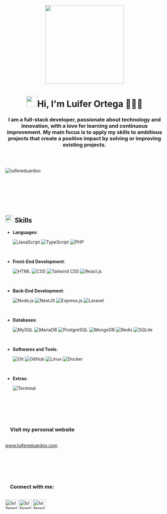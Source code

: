 <div align="center">
    <img src="https://i.ibb.co/5F02gBs/image.png" width="250">
</div>


<h1 align="center"></b><img src="https://media.giphy.com/media/hvRJCLFzcasrR4ia7z/giphy.gif" width="35">Hi, I'm Luifer Ortega 👨🏻‍💻</h1>
<h3 align="center">I am a full-stack developer, passionate about technology and innovation, with a love for learning and continuous improvement. My main focus is to apply my skills to ambitious projects that create a positive impact by solving or improving existing projects.</h3>

<br>
<br>

<p><img align="left" src="https://github-readme-stats.vercel.app/api/top-langs?username=luifereduardoo&show_icons=true&theme=dark&locale=en&layout=compact" alt="luifereduardoo" /></p>

<br><br><br><br><br><br><br>

## <img src="https://media2.giphy.com/media/QssGEmpkyEOhBCb7e1/giphy.gif?cid=ecf05e47a0n3gi1bfqntqmob8g9aid1oyj2wr3ds3mg700bl&rid=giphy.gif" width ="25"><b> Skills</b>
<p align="center">

- **Languages**:
    
    ![JavaScript](https://img.shields.io/badge/JavaScript%20-%23F7DF1E.svg?style=for-the-badge&logo=javascript&logoColor=black)
    ![TypeScript](https://img.shields.io/badge/TypeScript%20-%2314354C.svg?style=for-the-badge&logo=typescript&logoColor=white)
    ![PHP](https://img.shields.io/badge/PHP-777BB4.svg?style=for-the-badge&logo=php&logoColor=white)

<br>   
    
- **Front-End Development**:

   ![HTML](https://img.shields.io/badge/HTML-E34F26.svg?style=for-the-badge&logo=html5&logoColor=white)
   ![CSS](https://img.shields.io/badge/CSS-1572B6.svg?style=for-the-badge&logo=css3&logoColor=white)
   ![Tailwind CSS](https://img.shields.io/badge/TailwindCSS-06B6D4.svg?style=for-the-badge&logo=tailwindcss&logoColor=white)
   ![React.js](https://img.shields.io/badge/React-61DAFB.svg?style=for-the-badge&logo=react&logoColor=black)
  

<br>

- **Back-End Development**:
  
   ![Node.js](https://img.shields.io/badge/Node.js-339933.svg?style=for-the-badge&logo=node.js&logoColor=white)
   ![NestJS](https://img.shields.io/badge/NestJS-E0234E.svg?style=for-the-badge&logo=nestjs&logoColor=white)
   ![Express.js](https://img.shields.io/badge/Express-000000.svg?style=for-the-badge&logo=express&logoColor=white)
   ![Laravel](https://img.shields.io/badge/Laravel-FF2D20.svg?style=for-the-badge&logo=laravel&logoColor=white)


<br>

- **Databases**:
  
    ![MySQL](https://img.shields.io/badge/MySQL-4479A1.svg?style=for-the-badge&logo=mysql&logoColor=white)
    ![MariaDB](https://img.shields.io/badge/MariaDB-003545.svg?style=for-the-badge&logo=mariadb&logoColor=white)
    ![PostgreSQL](https://img.shields.io/badge/PostgreSQL-4169E1.svg?style=for-the-badge&logo=postgresql&logoColor=white)
    ![MongoDB](https://img.shields.io/badge/MongoDB-47A248.svg?style=for-the-badge&logo=mongodb&logoColor=white)
    ![Redis](https://img.shields.io/badge/Redis-DC382D.svg?style=for-the-badge&logo=redis&logoColor=white)
    ![SQLite](https://img.shields.io/badge/SQLite-003B57.svg?style=for-the-badge&logo=sqlite&logoColor=white)


<br>

- **Softwares and Tools**:

    ![Git](https://img.shields.io/badge/git-%23F05033.svg?style=for-the-badge&logo=git&logoColor=white)
    ![GitHub](https://img.shields.io/badge/github-%23121011.svg?style=for-the-badge&logo=github&logoColor=white)
    ![Linux](https://img.shields.io/badge/Linux-FCC624?style=for-the-badge&logo=linux&logoColor=black)
    ![Docker](https://img.shields.io/badge/Docker-2496ED.svg?style=for-the-badge&logo=docker&logoColor=white)


<br>

- **Extras**:

    ![Terminal](https://img.shields.io/badge/Terminal-%23054020?style=for-the-badge&logo=gnu-bash&logoColor=white)


</p>

<br>
<br>

<h3  style="padding: 15px; padding-top: 42px">Visit my personal website</h3>
<p>
    <a href="https://luifereduardoo.com" > www.luifereduardoo.com</a>
</p>

<br>
<br>

<h3 align="left" style="padding: 15px; padding-top: 42px">Connect with me:</h3>
<p align="left">
<a href="https://twitter.com/luifereduardoo" target="blank"><img align="center" src="https://raw.githubusercontent.com/rahuldkjain/github-profile-readme-generator/master/src/images/icons/Social/twitter.svg" alt="luifereduardoo" height="30" width="40" /></a>
<a href="https://linkedin.com/in/luifereduardoo" target="blank"><img align="center" src="https://raw.githubusercontent.com/rahuldkjain/github-profile-readme-generator/master/src/images/icons/Social/linked-in-alt.svg" alt="luifereduardoo" height="30" width="40" /></a>
<a href="https://instagram.com/luifereduardoo" target="blank"><img align="center" src="https://raw.githubusercontent.com/rahuldkjain/github-profile-readme-generator/master/src/images/icons/Social/instagram.svg" alt="luifereduardoo" height="30" width="40" /></a>
</p>
